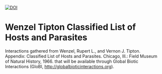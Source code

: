 [![DOI](https://zenodo.org/badge/59021351.svg)](https://zenodo.org/badge/latestdoi/59021351)

# Wenzel Tipton Classified List of Hosts and Parasites

Interactions gathered from Wenzel, Rupert L., and Vernon J. Tipton. Appendix: Classified List of Hosts and Parasites. Chicago, Ill.: Field Museum of Natural History, 1966. that will be available through Global Biotic Interactions (GloBI, http://globalbioticinteractions.org).
